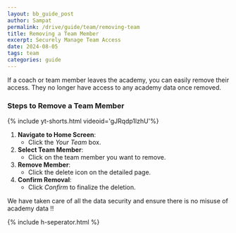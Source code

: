 ```yaml
---
layout: bb_guide_post
author: Sampat
permalink: /drive/guide/team/removing-team
title: Removing a Team Member
excerpt: Securely Manage Team Access
date: 2024-08-05
tags: team
categories: guide
---
```


If a coach or team member leaves the academy, you can easily remove their access. They no longer have access to any academy data once removed.

### Steps to Remove a Team Member

{% include yt-shorts.html videoid='gJRqdp1lzhU'%}


1. **Navigate to Home Screen**:
   - Click the *Your Team* box.
2. **Select Team Member**:
   - Click on the team member you want to remove.
3. **Remove Member**:
   - Click the delete icon on the detailed page.
4. **Confirm Removal**:
   - Click *Confirm* to finalize the deletion.

We have taken care of all the data security and ensure there is no misuse of academy data !!

{% include h-seperator.html %}
